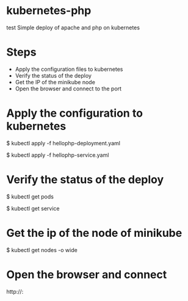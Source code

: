 # kubernetes-php
test
Simple deploy of apache and php on kubernetes

# Steps
* Apply the configuration files to kubernetes
* Verify the status of the deploy
* Get the IP of the minikube node
* Open the browser and connect to the port

# Apply the configuration to kubernetes

$ kubectl apply -f hellophp-deployment.yaml

$ kubectl apply -f hellophp-service.yaml

# Verify the status of the deploy
$ kubectl get pods

$ kubectl get service

# Get the ip of the node of minikube
$ kubectl get nodes -o wide

# Open the browser and connect 
http://<node-ip>:<node-port>
